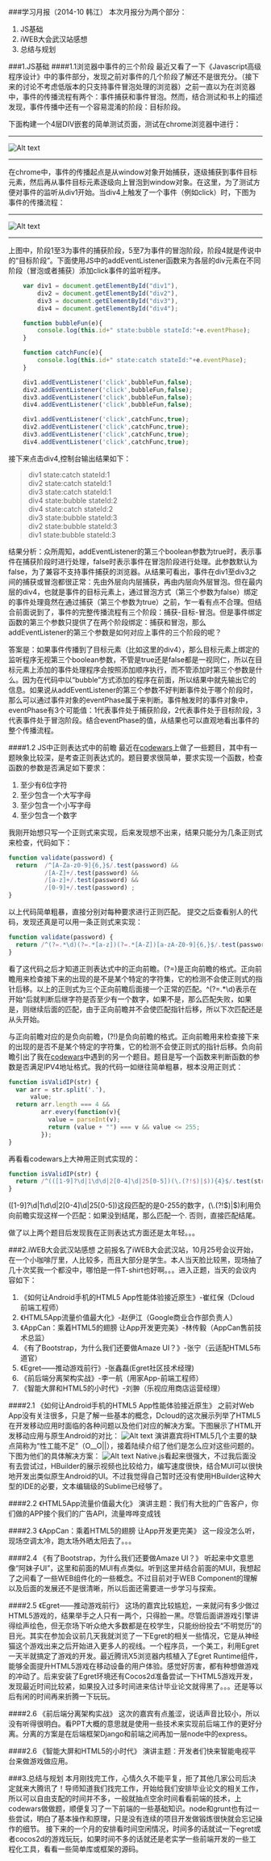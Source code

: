 ###学习月报（2014-10 韩江）
本次月报分为两个部分：
1. JS基础
2. iWEB大会武汉站感想
3. 总结与规划


###1.JS基础
####1.1浏览器中事件的三个阶段
最近又看了一下《Javascript高级程序设计》中的事件部分，发现之前对事件的几个阶段了解还不是很充分。（接下来的讨论不考虑低版本的只支持事件冒泡处理的浏览器）之前一直以为在浏览器中，事件的传播流程有两个：事件捕获和事件冒泡。然而，结合测试和书上的描述发现，事件传播中还有一个容易混淆的阶段：目标阶段。

下面构建一个4层DIV嵌套的简单测试页面，测试在chrome浏览器中进行：
***
![Alt text](/blog/img/1.png)
***
在chrome中，事件的传播起点是从window对象开始捕获，逐级捕获到事件目标元素，然后再从事件目标元素逐级向上冒泡到window对象。在这里，为了测试方便对事件的监听从div1开始。当div4上触发了一个事件（例如click）时，下图为事件的传播流程：
***
![Alt text](/blog/img/2.png)
***
上图中，阶段1至3为事件的捕获阶段，5至7为事件的冒泡阶段，阶段4就是传说中的“目标阶段”。下面使用JS中的addEventListener函数来为各层的div元素在不同阶段（冒泡或者捕获）添加click事件的监听程序。

``` javascript
	var div1 = document.getElementById("div1"),
		div2 = document.getElementById("div2"),
		div3 = document.getElementById("div3"),
		div4 = document.getElementById("div4");

	function bubbleFun(e){
		console.log(this.id+" state:bubble stateId:"+e.eventPhase);
	}

	function catchFunc(e){
		console.log(this.id+" state:catch stateId:"+e.eventPhase);
	}

	div1.addEventListener('click',bubbleFun,false);
	div2.addEventListener('click',bubbleFun,false);
	div3.addEventListener('click',bubbleFun,false);
	div4.addEventListener('click',bubbleFun,false);

	div1.addEventListener('click',catchFunc,true);
	div2.addEventListener('click',catchFunc,true);
	div3.addEventListener('click',catchFunc,true);
	div4.addEventListener('click',catchFunc,true);
```

接下来点击div4,控制台输出结果如下：
>div1 state:catch stateId:1  
div2 state:catch stateId:1  
div3 state:catch stateId:1  
div4 state:bubble stateId:2  
div4 state:catch stateId:2  
div3 state:bubble stateId:3   
div2 state:bubble stateId:3   
div1 state:bubble stateId:3  

结果分析：众所周知，addEventListener的第三个boolean参数为true时，表示事件在捕获阶段时进行处理，false时表示事件在冒泡阶段进行处理。此参数默认为false，为了兼容不支持事件捕获的浏览器。从结果可看出，事件在div1至div3之间的捕获或冒泡都很正常：先由外层向内层捕获，再由内层向外层冒泡。但在最内层的div4，也就是事件的目标元素上，通过冒泡方式（第三个参数为false）绑定的事件处理竟然在通过捕获（第三个参数为true）之前，乍一看有点不合理。但结合前面说到了，事件的完整传播流程有三个阶段：捕获-目标-冒泡。但是事件绑定函数的第三个参数只提供了在两个阶段绑定：捕获和冒泡，那么addEventListener的第三个参数是如何对应上事件的三个阶段的呢？

答案是：如果事件传播到了目标元素（比如这里的div4），那么目标元素上绑定的监听程序无视第三个boolean参数，不管是true还是false都是一视同仁，所以在目标元素上添加的事件处理程序会按照添加顺序执行，而不管添加时第三个参数是什么。因为在代码中以“bubble”方式添加的程序在前面，所以结果中就先输出它的信息。如果说从addEventListener的第三个参数不好判断事件处于哪个阶段时，那么可以通过事件对象的eventPhase属于来判断。事件触发时的事件对象中，eventPhase有3个可能值：1代表事件处于捕获阶段，2代表事件处于目标阶段，3代表事件处于冒泡阶段。结合eventPhase的值，从结果也可以直观地看出事件的整个传播流程。


####1.2 JS中正则表达式中的前瞻
最近在[codewars](http://www.codewars.com/)上做了一些题目，其中有一题映象比较深，是考查正则表达式的。题目要求很简单，要求实现一个函数，检查函数的参数是否满足如下要求：
1. 至少有6位字符
2. 至少包含一个大写字母
3. 至少包含一个小写字母
4. 至少包含一个数字

我刚开始想只写一个正则式来实现，后来发现想不出来，结果只能分为几条正则式来检查，代码如下：
``` javascript
function validate(password) {
  return  /^[A-Za-z0-9]{6,}$/.test(password) &&
          /[A-Z]+/.test(password) &&
          /[a-z]+/.test(password) &&
          /[0-9]+/.test(password) ;
}
```
以上代码简单粗暴，直接分别对每种要求进行正则匹配。
提交之后查看别人的代码，发现还真是可以用一条正则式来实现：
``` javascript
function validate(password) {
  return /^(?=.*\d)(?=.*[a-z])(?=.*[A-Z])[a-zA-Z0-9]{6,}$/.test(password);
}
```
看了这代码之后才知道正则表达式中的正向前瞻。(?=)是正向前瞻的格式。正向前瞻用来检查接下来的出现的是不是某个特定的字符集，它的检测不会使正则式的指针后移。以上的正则式为三个正向前瞻后面接一个正常的匹配。^(?=.*\d)表示在开始^后就判断后继字符是否至少有一个数字，如果不是，那么匹配失败，如果是，则继续后面的匹配，由于正向前瞻并不会使匹配指针后移，所以下次匹配还是从头开始。

与正向前瞻对应的是负向前瞻，(?!)是负向前瞻的格式。正向前瞻用来检查接下来的出现的是否不是某个特定的字符集，它的检测不会使正则式的指针后移。负向前瞻引出了我在[codewars](http://www.codewars.com/)中遇到的另一个题目。题目是写一个函数来判断函数的参数是否满足IPV4地址格式。我的代码一如继往简单粗暴，根本没用正则式：
``` javascript
function isValidIP(str) {
  var arr = str.split('.'),
      value;
  return arr.length === 4 && 
         arr.every(function(v){
           value = parseInt(v);
           return (value + "") === v && value <= 255;
         });
}
```

再看看codewars上大神用正则式实现的：
``` javascript
function isValidIP(str) {
  return /^(([1-9]?\d|1\d\d|2[0-4]\d|25[0-5])(\.(?!$)|$)){4}$/.test(str);
}
```

([1-9]?\d|1\d\d|2[0-4]\d|25[0-5])这段匹配的是0-255的数字，(\\.(?!\$)|\$)利用负向前瞻实现这样一个匹配：如果没到结尾，那么匹配一个.  否则，直接匹配结尾。

做了以上两个题目后发现我在正则表达式方面还是太年轻。。。

###2.iWEB大会武汉站感想
之前报名了iWEB大会武汉站，10月25号会议开始，在一个小咖啡厅里，人比较多，而且大部分是学生。本人当天脸比较黑，现场抽了几十次奖我一个都没中，哪怕是一件T-shirt也好啊。。。进入正题，当天的会议内容如下：

1. 《如何让Android手机的HTML5 App性能体验接近原生》-崔红保（Dcloud 前端工程师）
2. 《HTML5App流量价值最大化》-赵伊江（Google商业合作部负责人）
3. 《AppCan：乘着HTML5的翅膀 让App开发更完美》-林传毅（AppCan售前技术总监）
4. 《有了Bootstrap，为什么我们还要做Amaze UI？》-张宁（云适配HTML5布道官）
5. 《Egret——推动游戏前行》-张鑫磊(Egret社区技术经理)
6. 《前后端分离架构实战》-李一航（用家App-前端工程师）
7. 《智能大屏和HTML5的小时代》-刘翀（乐视应用商店运营经理）


####2.1 《如何让Android手机的HTML5 App性能体验接近原生》
之前对Web App没有关注很多，只是了解一些基本的概念，Dcloud的这次展示列举了HTML5在开发移动应用时面临的各种问题以及他们对应的解决方案。下图展示了HTML开发移动应用与原生Android的对比：
![Alt text](/blog/img/3.png)
    演讲嘉宾将HTML5几个主要的缺点简称为“性工能不足”（O__O||），接着陆续介绍了他们是怎么应对这些问题的。下图为他们的具体解决方案：
![Alt text](/blog/img/4.png)
Native.js看起来很强大，不过我后面没有去尝试过，HBuilder的展示视频也比较给力，编写速度很快，结合MUI可以很快地开发出类似原生Android的UI。不过我觉得自己暂时还没有使用HBuilder这种大型的IDE的必要，文本编辑级的Sublime已经够了。

####2.2 《HTML5App流量价值最大化》
演讲主题：我们有大批的广告客户，你们做的APP接个我们的广告API，流量哗哗变成钱
    
####2.3 《AppCan：乘着HTML5的翅膀 让App开发更完美》
这一段没怎么听，现场空调太冷，跑太场外晒太阳去了。。。

####2.4 《有了Bootstrap，为什么我们还要做Amaze UI？》
听起来中文意思像“阿妹子UI”，这里和前面的MUI有点类似。听到这里并结合前面的MUI，我想起了之间看了一些WEB组件化的一些概念。不过目前对于WEB Component的理解以及后面的发展还不是很清晰，所以后面还需要进一步学习与探索。
    
####2.5 《Egret——推动游戏前行》
这场的嘉宾比较尴尬，一来就问有多少做过HTML5游戏的，结果举手之人只有一两个，只得脸一黑。尽管后面讲游戏引擎讲得绘声绘色，但无奈场下听众绝大多数都是在校学生，只能纷纷投去“不明觉历”的目光。其实在参加会议前几天我就浏览了一下Egret的相关一些情况，它是从神经猫这个游戏出来之后开始进入更多人的视线。一个程序员，一个美工，利用Egret一天半就搞定了游戏的开发。最近腾讯X5浏览器内核植入了Egret Runtime组件，能够全面提升HTML5游戏在移动设备的用户体验。感觉好厉害，都有种想做游戏的冲动了。后来安装了Egret环境还有Cocos2d准备尝试一下HTML5游戏开发，发现最近时间比较紧，如果投入过多时间进来估计毕业论文就得黑了。。。还是等以后有闲的时间再来折腾一下玩玩。
    
####2.6 《前后端分离架构实战》
这次的嘉宾有点羞涩，说话声音比较小，所以没有听得很明白。看PPT大概的意思就是使用一些技术来实现前后端工作的更好分离。分离的方案是在后端框架Django和前端之间再加一层node中的express。
    
####2.6 《智能大屏和HTML5的小时代》
演讲主题：开发者们快来智能电视平台来做游戏做应用。


###3.总结与规划
本月刚找完工作，心情久久不能平复，拒了其他几家公司后决定就来大腾讯了！导师知道我们找完工作，开始给我们安排毕业论文的相关工作，所以可以自由支配的时间并不多，一般就抽点空余时间看看前端的技术，上codewars做做题，顺便复习了一下前端的一些基础知识。node和grunt也有过一些尝试，明白了基本操作和原理，只是没有连续的项目开发做锻炼很快就会忘记操作的细节。
接下来的一个月的安排看时间空闲情况，时间多的话就试一下egret或者cocos2d的游戏玩玩，如果时间不多的话就还是老实学一些前端开发的一些工程化工具，看看一些简单库或框架的源码。

    
